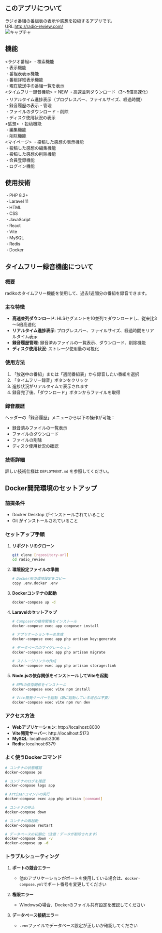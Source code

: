 ## このアプリについて
ラジオ番組の番組表の表示や感想を投稿するアプリです。<br>
URL:http://radio-review.com/<br>
![キャプチャ](https://user-images.githubusercontent.com/59298479/82464028-87da0280-9af8-11ea-908c-1d1bda0c0905.PNG)

## 機能
<ラジオ番組>
・検索機能<br>
・表示機能<br>
・番組表表示機能<br>
・番組詳細表示機能<br>
・現在放送中の番組一覧を表示<br>
<タイムフリー録音機能> ⭐ NEW
・高速並列ダウンロード（3～5倍高速化）<br>
・リアルタイム進捗表示（プログレスバー、ファイルサイズ、経過時間）<br>
・録音履歴の表示・管理<br>
・ファイルのダウンロード・削除<br>
・ディスク使用状況の表示<br>
<感想>
・投稿機能<br>
・編集機能<br>
・削除機能<br>
<マイページ>
・投稿した感想の表示機能<br>
・投稿した感想の編集機能<br>
・投稿した感想の削除機能<br>
・会員登録機能<br>
・ログイン機能<br>


## 使用技術
・PHP 8.2+<br>
・Laravel 11<br>
・HTML<br>
・CSS<br>
・JavaScript<br>
・React<br>
・Vite<br>
・MySQL<br>
・Redis<br>
・Docker<br>

## タイムフリー録音機能について

### 概要
radikoのタイムフリー機能を使用して、過去1週間分の番組を録音できます。

### 主な特徴
- **高速並列ダウンロード**: HLSセグメントを10並列でダウンロードし、従来比3～5倍高速化
- **リアルタイム進捗表示**: プログレスバー、ファイルサイズ、経過時間をリアルタイム表示
- **録音履歴管理**: 録音済みファイルの一覧表示、ダウンロード、削除機能
- **ディスク使用状況**: ストレージ使用量の可視化

### 使用方法
1. 「放送中の番組」または「週間番組表」から録音したい番組を選択
2. 「タイムフリー録音」ボタンをクリック
3. 進捗状況がリアルタイムで表示されます
4. 録音完了後、「ダウンロード」ボタンからファイルを取得

### 録音履歴
ヘッダーの「録音履歴」メニューから以下の操作が可能：
- 録音済みファイルの一覧表示
- ファイルのダウンロード
- ファイルの削除
- ディスク使用状況の確認

### 技術詳細
詳しい技術仕様は `DEPLOYMENT.md` を参照してください。

## Docker開発環境のセットアップ

### 前提条件
- Docker Desktop がインストールされていること
- Git がインストールされていること

### セットアップ手順

1. **リポジトリのクローン**
   ```bash
   git clone [repository-url]
   cd radio_review
   ```

2. **環境設定ファイルの準備**
   ```bash
   # Docker用の環境設定をコピー
   copy .env.docker .env
   ```

3. **Dockerコンテナの起動**
   ```bash
   docker-compose up -d
   ```

4. **Laravelのセットアップ**
   ```bash
   # Composerの依存関係をインストール
   docker-compose exec app composer install

   # アプリケーションキーの生成
   docker-compose exec app php artisan key:generate

   # データベースのマイグレーション
   docker-compose exec app php artisan migrate

   # ストレージリンクの作成
   docker-compose exec app php artisan storage:link
   ```

5. **Node.jsの依存関係をインストールしてViteを起動**
   ```bash
   # NPMの依存関係をインストール
   docker-compose exec vite npm install

   # Vite開発サーバーを起動（既に起動している場合は不要）
   docker-compose exec vite npm run dev
   ```

### アクセス方法
- **Webアプリケーション**: http://localhost:8000
- **Vite開発サーバー**: http://localhost:5173
- **MySQL**: localhost:3306
- **Redis**: localhost:6379

### よく使うDockerコマンド

```bash
# コンテナの状態確認
docker-compose ps

# コンテナのログを確認
docker-compose logs app

# Artisanコマンドの実行
docker-compose exec app php artisan [command]

# コンテナの停止
docker-compose down

# コンテナの再起動
docker-compose restart

# データベースの初期化（注意：データが削除されます）
docker-compose down -v
docker-compose up -d
```

### トラブルシューティング

1. **ポートの競合エラー**
   - 他のアプリケーションがポートを使用している場合は、`docker-compose.yml`でポート番号を変更してください

2. **権限エラー**
   - Windowsの場合、Dockerのファイル共有設定を確認してください

3. **データベース接続エラー**
   - `.env`ファイルでデータベース設定が正しいか確認してください
